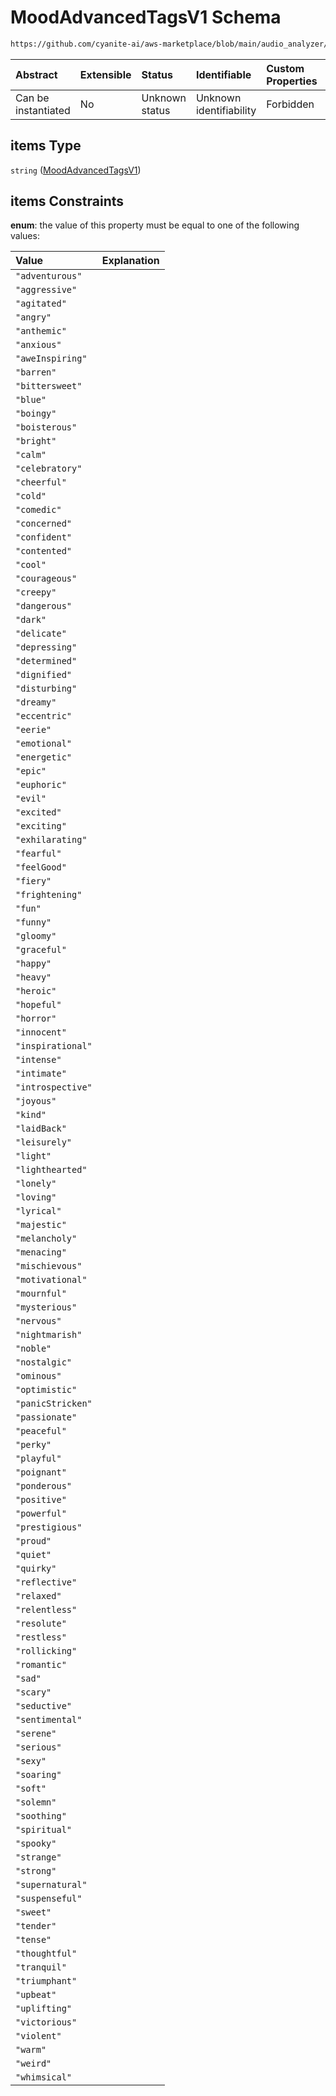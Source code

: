 # MoodAdvancedTagsV1 Schema

```txt
https://github.com/cyanite-ai/aws-marketplace/blob/main/audio_analyzer/schemes/marketplace_v1/schema/TaggingV8.schema.json#/$defs/MoodAdvancedV1/properties/tags/anyOf/0/items
```



| Abstract            | Extensible | Status         | Identifiable            | Custom Properties | Additional Properties | Access Restrictions | Defined In                                                                     |
| :------------------ | :--------- | :------------- | :---------------------- | :---------------- | :-------------------- | :------------------ | :----------------------------------------------------------------------------- |
| Can be instantiated | No         | Unknown status | Unknown identifiability | Forbidden         | Allowed               | none                | [TaggingV8.schema.json\*](../out/TaggingV8.schema.json "open original schema") |

## items Type

`string` ([MoodAdvancedTagsV1](taggingv8-defs-moodadvancedtagsv1.md))

## items Constraints

**enum**: the value of this property must be equal to one of the following values:

| Value             | Explanation |
| :---------------- | :---------- |
| `"adventurous"`   |             |
| `"aggressive"`    |             |
| `"agitated"`      |             |
| `"angry"`         |             |
| `"anthemic"`      |             |
| `"anxious"`       |             |
| `"aweInspiring"`  |             |
| `"barren"`        |             |
| `"bittersweet"`   |             |
| `"blue"`          |             |
| `"boingy"`        |             |
| `"boisterous"`    |             |
| `"bright"`        |             |
| `"calm"`          |             |
| `"celebratory"`   |             |
| `"cheerful"`      |             |
| `"cold"`          |             |
| `"comedic"`       |             |
| `"concerned"`     |             |
| `"confident"`     |             |
| `"contented"`     |             |
| `"cool"`          |             |
| `"courageous"`    |             |
| `"creepy"`        |             |
| `"dangerous"`     |             |
| `"dark"`          |             |
| `"delicate"`      |             |
| `"depressing"`    |             |
| `"determined"`    |             |
| `"dignified"`     |             |
| `"disturbing"`    |             |
| `"dreamy"`        |             |
| `"eccentric"`     |             |
| `"eerie"`         |             |
| `"emotional"`     |             |
| `"energetic"`     |             |
| `"epic"`          |             |
| `"euphoric"`      |             |
| `"evil"`          |             |
| `"excited"`       |             |
| `"exciting"`      |             |
| `"exhilarating"`  |             |
| `"fearful"`       |             |
| `"feelGood"`      |             |
| `"fiery"`         |             |
| `"frightening"`   |             |
| `"fun"`           |             |
| `"funny"`         |             |
| `"gloomy"`        |             |
| `"graceful"`      |             |
| `"happy"`         |             |
| `"heavy"`         |             |
| `"heroic"`        |             |
| `"hopeful"`       |             |
| `"horror"`        |             |
| `"innocent"`      |             |
| `"inspirational"` |             |
| `"intense"`       |             |
| `"intimate"`      |             |
| `"introspective"` |             |
| `"joyous"`        |             |
| `"kind"`          |             |
| `"laidBack"`      |             |
| `"leisurely"`     |             |
| `"light"`         |             |
| `"lighthearted"`  |             |
| `"lonely"`        |             |
| `"loving"`        |             |
| `"lyrical"`       |             |
| `"majestic"`      |             |
| `"melancholy"`    |             |
| `"menacing"`      |             |
| `"mischievous"`   |             |
| `"motivational"`  |             |
| `"mournful"`      |             |
| `"mysterious"`    |             |
| `"nervous"`       |             |
| `"nightmarish"`   |             |
| `"noble"`         |             |
| `"nostalgic"`     |             |
| `"ominous"`       |             |
| `"optimistic"`    |             |
| `"panicStricken"` |             |
| `"passionate"`    |             |
| `"peaceful"`      |             |
| `"perky"`         |             |
| `"playful"`       |             |
| `"poignant"`      |             |
| `"ponderous"`     |             |
| `"positive"`      |             |
| `"powerful"`      |             |
| `"prestigious"`   |             |
| `"proud"`         |             |
| `"quiet"`         |             |
| `"quirky"`        |             |
| `"reflective"`    |             |
| `"relaxed"`       |             |
| `"relentless"`    |             |
| `"resolute"`      |             |
| `"restless"`      |             |
| `"rollicking"`    |             |
| `"romantic"`      |             |
| `"sad"`           |             |
| `"scary"`         |             |
| `"seductive"`     |             |
| `"sentimental"`   |             |
| `"serene"`        |             |
| `"serious"`       |             |
| `"sexy"`          |             |
| `"soaring"`       |             |
| `"soft"`          |             |
| `"solemn"`        |             |
| `"soothing"`      |             |
| `"spiritual"`     |             |
| `"spooky"`        |             |
| `"strange"`       |             |
| `"strong"`        |             |
| `"supernatural"`  |             |
| `"suspenseful"`   |             |
| `"sweet"`         |             |
| `"tender"`        |             |
| `"tense"`         |             |
| `"thoughtful"`    |             |
| `"tranquil"`      |             |
| `"triumphant"`    |             |
| `"upbeat"`        |             |
| `"uplifting"`     |             |
| `"victorious"`    |             |
| `"violent"`       |             |
| `"warm"`          |             |
| `"weird"`         |             |
| `"whimsical"`     |             |
